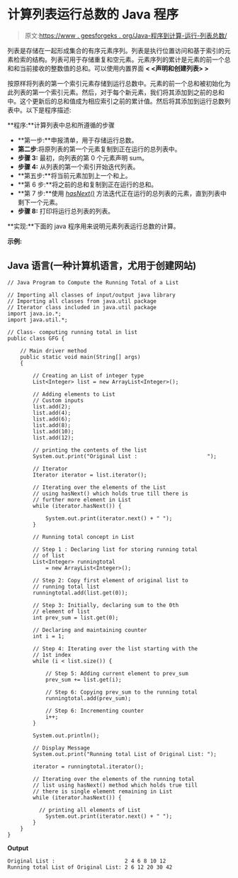 # 计算列表运行总数的 Java 程序

> 原文:[https://www . geesforgeks . org/Java-程序到计算-运行-列表总数/](https://www.geeksforgeeks.org/java-program-to-compute-the-running-total-of-a-list/)

列表是存储在一起形成集合的有序元素序列。列表是执行位置访问和基于索引的元素检索的结构。列表可用于存储重复和空元素。元素序列的累计是元素的前一个总和和当前接收的整数值的总和。可以使用内置界面 **< <声明和创建列表> >**

按原样将列表的第一个索引元素存储到运行总数中。元素的前一个总和被初始化为此列表的第一个索引元素。然后，对于每个新元素，我们将其添加到之前的总和中。这个更新后的总和值成为相应索引之前的累计值。然后将其添加到运行总数列表中。以下是程序描述:

**程序:**计算列表中总和所遵循的步骤

*   **第一步:**申报清单，用于存储运行总数。
*   **第二步**:将原列表的第一个元素复制到正在运行的总列表中。
*   **步骤 3:** 最初，向列表的第 0 个元素声明 sum。
*   **步骤 4:** 从列表的第一个索引开始迭代列表。
*   **第五步:**将当前元素加到上一个和上。
*   **第 6 步:**将之前的总和复制到正在运行的总和。
*   **第 7 步:**使用 [*hasNext()*](https://www.geeksforgeeks.org/scanner-hasnextint-method-in-java-with-examples/) 方法迭代正在运行的总列表的元素，直到列表中剩下一个元素。
*   **步骤 8:** 打印将运行总列表的列表。

**实现:**下面的 java 程序用来说明元素列表运行总数的计算。

**示例:**

## Java 语言(一种计算机语言，尤用于创建网站)

```
// Java Program to Compute the Running Total of a List

// Importing all classes of input/output java library
// Importing all classes from java.util package
// Iterator class included in java.util package
import java.io.*;
import java.util.*;

// Class- computing running total in list
public class GFG {

    // Main driver method
    public static void main(String[] args)
    {

        // Creating an List of integer type
        List<Integer> list = new ArrayList<Integer>();

        // Adding elements to List
        // Custom inputs
        list.add(2);
        list.add(4);
        list.add(6);
        list.add(8);
        list.add(10);
        list.add(12);

        // printing the contents of the list
        System.out.print("Original List :                      ");

        // Iterator
        Iterator iterator = list.iterator();

        // Iterating over the elements of the List
        // using hasNext() which holds true till there is
        // further more element in List
        while (iterator.hasNext()) {

            System.out.print(iterator.next() + " ");
        }

        // Running total concept in List

        // Step 1 : Declaring list for storing running total
        // of list
        List<Integer> runningtotal
            = new ArrayList<Integer>();

        // Step 2: Copy first element of original list to
        // running total list
        runningtotal.add(list.get(0));

        // Step 3: Initially, declaring sum to the 0th
        // element of list
        int prev_sum = list.get(0);

        // Declaring and maintaining counter
        int i = 1;

        // Step 4: Iterating over the list starting with the
        // 1st index
        while (i < list.size()) {

            // Step 5: Adding current element to prev_sum
            prev_sum += list.get(i);

            // Step 6: Copying prev_sum to the running total
            runningtotal.add(prev_sum);

            // Step 6: Incrementing counter
            i++;
        }

        System.out.println();

        // Display Message
        System.out.print("Running total List of Original List: ");

        iterator = runningtotal.iterator();

        // Iterating over the elements of the running total
        // list using hasNext() method which holds true till
        // there is single element remaining in List
        while (iterator.hasNext()) {

          // printing all elements of List
            System.out.print(iterator.next() + " ");
        }
    }
}
```

**Output**

```
Original List :                      2 4 6 8 10 12 
Running total List of Original List: 2 6 12 20 30 42
```